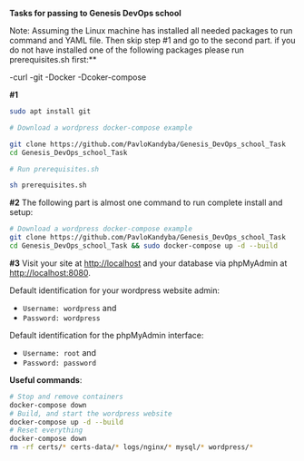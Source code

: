 **Tasks for passing to Genesis DevOps school**

Note: Assuming the Linux machine has installed all needed packages to run command and YAML file.
Then skip step #1 and go to the second part.
if you do not have installed one of the following packages please run prerequisites.sh first:**

-curl
-git
-Docker
-Dcoker-compose

**#1**
``` bash
sudo apt install git

# Download a wordpress docker-compose example

git clone https://github.com/PavloKandyba/Genesis_DevOps_school_Task
cd Genesis_DevOps_school_Task

# Run prerequisites.sh

sh prerequisites.sh
```

**#2**
The following part is almost one command to run complete install and setup:

``` bash
# Download a wordpress docker-compose example
git clone https://github.com/PavloKandyba/Genesis_DevOps_school_Task
cd Genesis_DevOps_school_Task && sudo docker-compose up -d --build
```

**#3**
Visit your site at <http://localhost> and your database via phpMyAdmin
at <http://localhost:8080>.

Default identification for your wordpress website admin:

  - `Username: wordpress` and
  - `Password: wordpress`

Default identification for the phpMyAdmin interface:

  - `Username: root` and
  - `Password: password`




**Useful commands**:

``` bash
# Stop and remove containers
docker-compose down
# Build, and start the wordpress website
docker-compose up -d --build
# Reset everything
docker-compose down
rm -rf certs/* certs-data/* logs/nginx/* mysql/* wordpress/*
```


